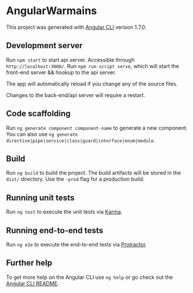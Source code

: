 # AngularWarmains

This project was generated with [Angular CLI](https://github.com/angular/angular-cli) version 1.7.0.

## Development server

Run `npm start` to start api server. Accessible through `http://localhost:3000/`.
Run `npm run-script serve`, which will start the front-end server && hookup to the api server.

The app will automatically reload if you change any of the source files.

Changes to the back-end/api server will require a restart.

## Code scaffolding

Run `ng generate component component-name` to generate a new component. You can also use `ng generate directive|pipe|service|class|guard|interface|enum|module`.

## Build

Run `ng build` to build the project. The build artifacts will be stored in the `dist/` directory. Use the `-prod` flag for a production build.

## Running unit tests

Run `ng test` to execute the unit tests via [Karma](https://karma-runner.github.io).

## Running end-to-end tests

Run `ng e2e` to execute the end-to-end tests via [Protractor](http://www.protractortest.org/).

## Further help

To get more help on the Angular CLI use `ng help` or go check out the [Angular CLI README](https://github.com/angular/angular-cli/blob/master/README.md).
